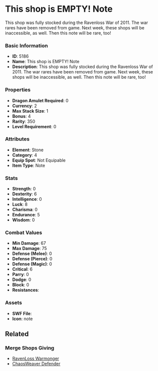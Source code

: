 # This shop is EMPTY! Note

This shop was fully stocked during the Ravenloss War of 2011. The war rares have been removed from game. Next week, these shops will be inaccessible, as well. Then this note will be rare, too!

### Basic Information

- **ID**: 5186
- **Name**: This shop is EMPTY! Note
- **Description**: This shop was fully stocked during the Ravenloss War of 2011. The war rares have been removed from game. Next week, these shops will be inaccessible, as well. Then this note will be rare, too!

### Properties

- **Dragon Amulet Required**: 0
- **Currency**: 2
- **Max Stack Size**: 1
- **Bonus**: 4
- **Rarity**: 350
- **Level Requirement**: 0

### Attributes

- **Element**: Stone
- **Category**: 4
- **Equip Spot**: Not Equipable
- **Item Type**: Note

### Stats

- **Strength**: 0
- **Dexterity**: 6
- **Intelligence**: 0
- **Luck**: 8
- **Charisma**: 0
- **Endurance**: 5
- **Wisdom**: 0

### Combat Values

- **Min Damage**: 67
- **Max Damage**: 75
- **Defense (Melee)**: 0
- **Defense (Pierce)**: 0
- **Defense (Magic)**: 0
- **Critical**: 6
- **Parry**: 0
- **Dodge**: 0
- **Block**: 0
- **Resistances**: 

### Assets

- **SWF File**: 
- **Icon**: note

## Related

### Merge Shops Giving

- [RavenLoss Warmonger](../merge-shops/82-ravenloss-warmonger.md)
- [ChaosWeaver Defender](../merge-shops/83-chaosweaver-defender.md)

